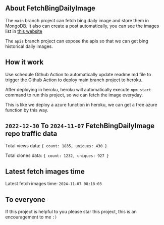 ## About FetchBingDailyImage

The `main` branch project can fetch bing daily image and store them in MongoDB.
It also can create a post automatically, you can see the images list in [this website](https://oursalbum.netlify.app)

The `apis` branch project can expose the apis so that we can get bing historical daily images.

## How it work

Use schedule Github Action to automatically update readme.md file to trigger the Github Action to deploy main branch project to heroku.

After deploying in heroku, heroku will automatically execute `npm start` command to run this project, so we can fetch the image everyday.

This is like we deploy a azure function in heroku, we can get a free azure function by this way.

## `2022-12-30` To `2024-11-07` FetchBingDailyImage repo traffic data

Total views data: `{ count: 1835, uniques: 430 }`

Total clones data: `{ count: 1232, uniques: 927 }`

## Latest fetch images time

Latest fetch images time: `2024-11-07 08:18:03`

## To everyone

If this project is helpful to you please star this project, this is an encouragement to me `:)`



